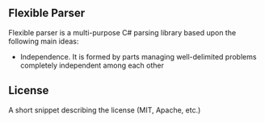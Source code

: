 ## Flexible Parser

Flexible parser is a multi-purpose C# parsing library based upon the following main ideas:
- Independence. It is formed by parts managing well-delimited problems completely independent among each other

## License

A short snippet describing the license (MIT, Apache, etc.)